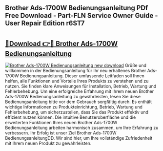 ## Brother Ads-1700W Bedienungsanleitung PDf Free Download - Part-FLN Service Owner Guide - User Repair Edition r6ST7

# <h2><a href="http://df5v47.blite.top/?on=Brother+Ads-1700W+Bedienungsanleitung">🔗Download 👉🔴 Brother Ads-1700W Bedienungsanleitung</a></h2>

[![Brother Ads-1700W Bedienungsanleitung new download](https://i.imgur.com/lujVjoI.png)](http://df5v47.blite.top/?on=Brother+Ads-1700W+Bedienungsanleitung)
Grüße und willkommen in der Bedienungsanleitung für Ihr neu erhaltenes Brother Ads-1700W Bedienungsanleitung. Dieser umfassende Leitfaden soll Ihnen helfen, alle Funktionen und Vorteile Ihres Produkts zu verstehen und zu nutzen. Sie finden klare Anweisungen für Installation, Betrieb, Wartung und Fehlerbehebung. Um eine erfolgreiche Erfahrung mit Ihrem neuen Brother Ads-1700W Bedienungsanleitung zu gewährleisten, lesen Sie diese Bedienungsanleitung bitte vor dem Gebrauch sorgfältig durch. Es enthält wichtige Informationen zu Produkteinrichtung, Betrieb, Wartung und Fehlerbehebung, um sicherzustellen, dass Sie das Produkt effektiv und effizient nutzen können. Die intuitive Benutzeroberfläche und die erweiterten Funktionen Ihres neuen Brother Ads-1700W Bedienungsanleitung arbeiten harmonisch zusammen, um Ihre Erfahrung zu verbessern. Ihr Erfolg ist unser Ziel Brother Ads-1700W BedienungsanleitungDD. Wir sind hier, um Ihre vollständige Zufriedenheit mit Ihrem neuen Produkt zu gewährleisten.
